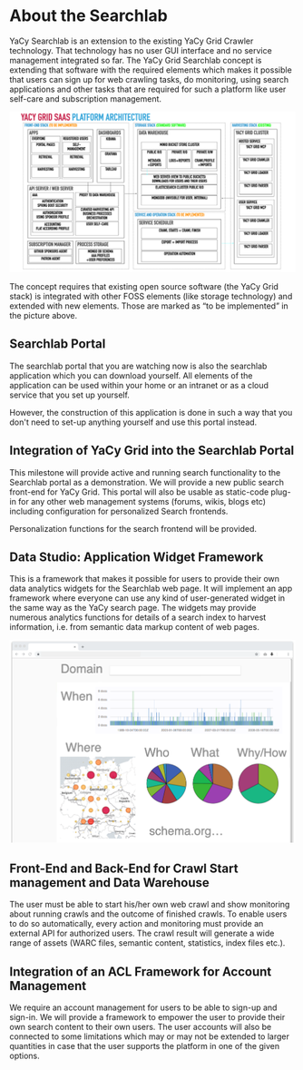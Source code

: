 # About the Searchlab

YaCy Searchlab is an extension to the existing YaCy Grid Crawler technology. That technology has no user GUI interface and no service management integrated so far. The YaCy Grid Searchlab concept is extending that software with the required elements which makes it possible that users can sign up for web crawling tasks, do monitoring, using search applications and other tasks that are required for such a platform like user self-care and subscription management.

![Architecture](img/searchlab_architecture.png)

The concept requires that existing open source software (the YaCy Grid stack) is integrated with other FOSS elements (like storage technology) and extended with new elements. Those are marked as “to be implemented” in the picture above.

## Searchlab Portal

The searchlab portal that you are watching now is also the searchlab application which you can download yourself. All elements of the application can be used within your home or an intranet or as a cloud service that you set up yourself.

However, the construction of this application is done in such a way that you don't need to set-up anything yourself and use this portal instead.


## Integration of YaCy Grid into the Searchlab Portal

This milestone will provide active and running search functionality to the Searchlab portal as a demonstration. We will provide a new public search front-end for YaCy Grid. This portal will also be usable as static-code plug-in for any other web management systems  (forums, wikis, blogs etc) including configuration for personalized Search frontends.

Personalization functions for the search frontend will be provided.


## Data Studio: Application Widget Framework

This is a framework that makes it possible for users to provide their own data analytics widgets for the Searchlab web page. It will implement an app framework where everyone can use any kind of user-generated widget in the same way as the YaCy search page. The widgets may provide numerous analytics functions for details of a search index to harvest information, i.e. from semantic data markup content of web pages.

![Data Science](img/searchlab_datascience.png)


## Front-End and Back-End for Crawl Start management and Data Warehouse

The user must be able to start his/her own web crawl and show monitoring about running crawls and the outcome of finished crawls. To enable users to do so automatically, every action and monitoring must provide an external API for authorized users. The crawl result will generate a wide range of assets (WARC files, semantic content, statistics, index files etc.).


## Integration of an ACL Framework for Account Management

We require an account management for users to be able to sign-up and sign-in. We will provide a framework to empower the user to provide their own search content to their own users. The user accounts will also be connected to some limitations which may or may not be extended to larger quantities in case that the user supports the platform in one of the given options. 


